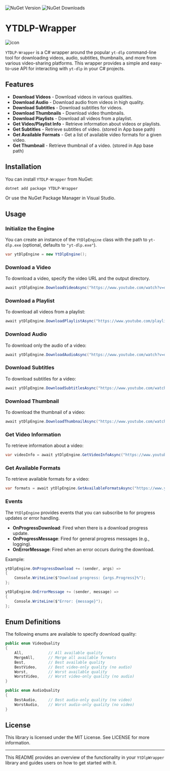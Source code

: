 ![NuGet Version](https://img.shields.io/nuget/v/YTDLP-Wrapper) ![NuGet Downloads](https://img.shields.io/nuget/dt/YTDLP-Wrapper)

# YTDLP-Wrapper

![icon](https://github.com/user-attachments/assets/3848b748-ef25-4e28-9163-b7dba7e42315)

`YTDLP-Wrapper` is a C# wrapper around the popular `yt-dlp` command-line tool for downloading videos, audio, subtitles, thumbnails, and more from various video-sharing platforms. This wrapper provides a simple and easy-to-use API for interacting with `yt-dlp` in your C# projects.

## Features

- **Download Videos** - Download videos in various qualities.
- **Download Audio** - Download audio from videos in high quality.
- **Download Subtitles** - Download subtitles for videos.
- **Download Thumbnails** - Download video thumbnails.
- **Download Playlists** - Download all videos from a playlist.
- **Get Video/Playlist Info** - Retrieve information about videos or playlists.
- **Get Subtitles** - Retrieve subtitles of video. (stored in App base path)
- **Get Available Formats** - Get a list of available video formats for a given video.
- **Get Thumbnail** - Retrieve thumbnail of a video. (stored in App base path)

## Installation

You can install `YTDLP-Wrapper` from NuGet:

```bash
dotnet add package YTDLP-Wrapper
```

Or use the NuGet Package Manager in Visual Studio.

## Usage

### Initialize the Engine

You can create an instance of the `YtDlpEngine` class with the path to `yt-dlp.exe` (optional, defaults to `"yt-dlp.exe"`).

```csharp
var ytDlpEngine = new YtDlpEngine();
```

### Download a Video

To download a video, specify the video URL and the output directory.

```csharp
await ytDlpEngine.DownloadVideoAsync("https://www.youtube.com/watch?v=dQw4w9WgXcQ", "C:\\Downloads");
```

### Download a Playlist

To download all videos from a playlist:

```csharp
await ytDlpEngine.DownloadPlaylistAsync("https://www.youtube.com/playlist?list=PL4cUxeGkcC9iZ1eqI2gR8SjlzzyLw60EF", "C:\\Downloads");
```

### Download Audio

To download only the audio of a video:

```csharp
await ytDlpEngine.DownloadAudioAsync("https://www.youtube.com/watch?v=dQw4w9WgXcQ", "C:\\Downloads");
```

### Download Subtitles

To download subtitles for a video:

```csharp
await ytDlpEngine.DownloadSubtitlesAsync("https://www.youtube.com/watch?v=dQw4w9WgXcQ", "C:\\Downloads");
```

### Download Thumbnail

To download the thumbnail of a video:

```csharp
await ytDlpEngine.DownloadThumbnailAsync("https://www.youtube.com/watch?v=dQw4w9WgXcQ", "C:\\Downloads");
```

### Get Video Information

To retrieve information about a video:

```csharp
var videoInfo = await ytDlpEngine.GetVideoInfoAsync("https://www.youtube.com/watch?v=dQw4w9WgXcQ");
```

### Get Available Formats

To retrieve available formats for a video:

```csharp
var formats = await ytDlpEngine.GetAvailableFormatsAsync("https://www.youtube.com/watch?v=dQw4w9WgXcQ");
```

### Events

The `YtDlpEngine` provides events that you can subscribe to for progress updates or error handling.

- **OnProgressDownload**: Fired when there is a download progress update.
- **OnProgressMessage**: Fired for general progress messages (e.g., logging).
- **OnErrorMessage**: Fired when an error occurs during the download.

Example:

```csharp
ytDlpEngine.OnProgressDownload += (sender, args) =>
{
    Console.WriteLine($"Download progress: {args.Progress}%");
};

ytDlpEngine.OnErrorMessage += (sender, message) =>
{
    Console.WriteLine($"Error: {message}");
};
```

## Enum Definitions

The following enums are available to specify download quality:

```csharp
public enum VideoQuality
{
    All,           // All available quality
    MergeAll,      // Merge all available formats
    Best,          // Best available quality
    BestVideo,     // Best video-only quality (no audio)
    Worst,         // Worst available quality    
    WorstVideo,    // Worst video-only quality (no audio)   
}

public enum AudioQuality
{
    BestAudio,     // Best audio-only quality (no video)
    WorstAudio,    // Worst audio-only quality (no video)
}
```

## License

This library is licensed under the MIT License. See LICENSE for more information.

---

This README provides an overview of the functionality in your `YtDlpWrapper` library and guides users on how to get started with it.
